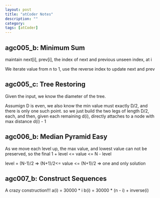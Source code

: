 ```yaml
---
layout: post
title: "atCoder Notes" 
description: ""
category: 
tags: [atCoder]
---
```


agc005_b: Minimum Sum
----------
maintain next[i], prev[i], the index of next and previous unseen index, at i 

We iterate value from n to 1, use the reverse index to update next and prev

agc005_c: Tree Restoring
---------
Given the input, we know the diameter of the tree.

Assumign D is even, we also know the min value must exactly D/2, and there is only one such point. so we just build the two legs of length D/2, each, and then, given each remaining d(i), directly attaches to a node with max distance d(i) - 1 


agc006_b: Median Pyramid Easy
---------
As we move each level up, the max value, and lowest value can not be preserved, so the final 1 + level <= value <= N - level

level = (N-1)/2 => (N+1)/2<= value <= (N+1)/2 => one and only solution

agc007_b: Construct Sequences
----------
A crazy construction!!!
a(i) = 30000 * i 
b(i) = 30000 * (n - i) + inverse(i)

